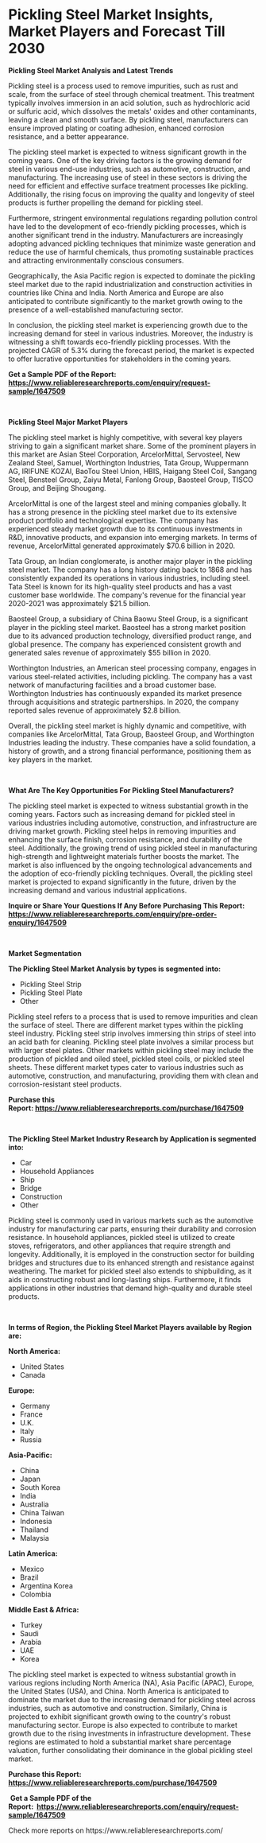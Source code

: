 <p><h1>Pickling Steel Market Insights, Market Players and Forecast Till 2030</h1></p><p><strong>Pickling Steel Market Analysis and Latest Trends</strong></p>
<p><p>Pickling steel is a process used to remove impurities, such as rust and scale, from the surface of steel through chemical treatment. This treatment typically involves immersion in an acid solution, such as hydrochloric acid or sulfuric acid, which dissolves the metals' oxides and other contaminants, leaving a clean and smooth surface. By pickling steel, manufacturers can ensure improved plating or coating adhesion, enhanced corrosion resistance, and a better appearance.</p><p>The pickling steel market is expected to witness significant growth in the coming years. One of the key driving factors is the growing demand for steel in various end-use industries, such as automotive, construction, and manufacturing. The increasing use of steel in these sectors is driving the need for efficient and effective surface treatment processes like pickling. Additionally, the rising focus on improving the quality and longevity of steel products is further propelling the demand for pickling steel.</p><p>Furthermore, stringent environmental regulations regarding pollution control have led to the development of eco-friendly pickling processes, which is another significant trend in the industry. Manufacturers are increasingly adopting advanced pickling techniques that minimize waste generation and reduce the use of harmful chemicals, thus promoting sustainable practices and attracting environmentally conscious consumers.</p><p>Geographically, the Asia Pacific region is expected to dominate the pickling steel market due to the rapid industrialization and construction activities in countries like China and India. North America and Europe are also anticipated to contribute significantly to the market growth owing to the presence of a well-established manufacturing sector.</p><p>In conclusion, the pickling steel market is experiencing growth due to the increasing demand for steel in various industries. Moreover, the industry is witnessing a shift towards eco-friendly pickling processes. With the projected CAGR of 5.3% during the forecast period, the market is expected to offer lucrative opportunities for stakeholders in the coming years.</p></p>
<p><strong>Get a Sample PDF of the Report:&nbsp; <a href="https://www.reliableresearchreports.com/enquiry/request-sample/1647509">https://www.reliableresearchreports.com/enquiry/request-sample/1647509</a></strong></p>
<p>&nbsp;</p>
<p><strong>Pickling Steel Major Market Players</strong></p>
<p><p>The pickling steel market is highly competitive, with several key players striving to gain a significant market share. Some of the prominent players in this market are Asian Steel Corporation, ArcelorMittal, Servosteel, New Zealand Steel, Samuel, Worthington Industries, Tata Group, Wuppermann AG, IRIFUNE KOZAI, BaoTou Steel Union, HBIS, Haigang Steel Coil, Sangang Steel, Bensteel Group, Zaiyu Metal, Fanlong Group, Baosteel Group, TISCO Group, and Beijing Shougang.</p><p>ArcelorMittal is one of the largest steel and mining companies globally. It has a strong presence in the pickling steel market due to its extensive product portfolio and technological expertise. The company has experienced steady market growth due to its continuous investments in R&D, innovative products, and expansion into emerging markets. In terms of revenue, ArcelorMittal generated approximately $70.6 billion in 2020.</p><p>Tata Group, an Indian conglomerate, is another major player in the pickling steel market. The company has a long history dating back to 1868 and has consistently expanded its operations in various industries, including steel. Tata Steel is known for its high-quality steel products and has a vast customer base worldwide. The company's revenue for the financial year 2020-2021 was approximately $21.5 billion.</p><p>Baosteel Group, a subsidiary of China Baowu Steel Group, is a significant player in the pickling steel market. Baosteel has a strong market position due to its advanced production technology, diversified product range, and global presence. The company has experienced consistent growth and generated sales revenue of approximately $55 billion in 2020.</p><p>Worthington Industries, an American steel processing company, engages in various steel-related activities, including pickling. The company has a vast network of manufacturing facilities and a broad customer base. Worthington Industries has continuously expanded its market presence through acquisitions and strategic partnerships. In 2020, the company reported sales revenue of approximately $2.8 billion.</p><p>Overall, the pickling steel market is highly dynamic and competitive, with companies like ArcelorMittal, Tata Group, Baosteel Group, and Worthington Industries leading the industry. These companies have a solid foundation, a history of growth, and a strong financial performance, positioning them as key players in the market.</p></p>
<p>&nbsp;</p>
<p><strong>What Are The Key Opportunities For Pickling Steel Manufacturers?</strong></p>
<p><p>The pickling steel market is expected to witness substantial growth in the coming years. Factors such as increasing demand for pickled steel in various industries including automotive, construction, and infrastructure are driving market growth. Pickling steel helps in removing impurities and enhancing the surface finish, corrosion resistance, and durability of the steel. Additionally, the growing trend of using pickled steel in manufacturing high-strength and lightweight materials further boosts the market. The market is also influenced by the ongoing technological advancements and the adoption of eco-friendly pickling techniques. Overall, the pickling steel market is projected to expand significantly in the future, driven by the increasing demand and various industrial applications.</p></p>
<p><strong>Inquire or Share Your Questions If Any Before Purchasing This Report: <a href="https://www.reliableresearchreports.com/enquiry/pre-order-enquiry/1647509">https://www.reliableresearchreports.com/enquiry/pre-order-enquiry/1647509</a></strong></p>
<p>&nbsp;</p>
<p><strong>Market Segmentation</strong></p>
<p><strong>The Pickling Steel Market Analysis by types is segmented into:</strong></p>
<p><ul><li>Pickling Steel Strip</li><li>Pickling Steel Plate</li><li>Other</li></ul></p>
<p><p>Pickling steel refers to a process that is used to remove impurities and clean the surface of steel. There are different market types within the pickling steel industry. Pickling steel strip involves immersing thin strips of steel into an acid bath for cleaning. Pickling steel plate involves a similar process but with larger steel plates. Other markets within pickling steel may include the production of pickled and oiled steel, pickled steel coils, or pickled steel sheets. These different market types cater to various industries such as automotive, construction, and manufacturing, providing them with clean and corrosion-resistant steel products.</p></p>
<p><strong>Purchase this Report:&nbsp;<a href="https://www.reliableresearchreports.com/purchase/1647509">https://www.reliableresearchreports.com/purchase/1647509</a></strong></p>
<p>&nbsp;</p>
<p><strong>The Pickling Steel Market Industry Research by Application is segmented into:</strong></p>
<p><ul><li>Car</li><li>Household Appliances</li><li>Ship</li><li>Bridge</li><li>Construction</li><li>Other</li></ul></p>
<p><p>Pickling steel is commonly used in various markets such as the automotive industry for manufacturing car parts, ensuring their durability and corrosion resistance. In household appliances, pickled steel is utilized to create stoves, refrigerators, and other appliances that require strength and longevity. Additionally, it is employed in the construction sector for building bridges and structures due to its enhanced strength and resistance against weathering. The market for pickled steel also extends to shipbuilding, as it aids in constructing robust and long-lasting ships. Furthermore, it finds applications in other industries that demand high-quality and durable steel products.</p></p>
<p>&nbsp;</p>
<p><strong>In terms of Region, the Pickling Steel Market Players available by Region are:</strong></p>
<p>
    <p> <strong> North America: </strong>
        <ul>
            <li>United States</li>
            <li>Canada</li>
        </ul>
        </p> 
    <p> <strong> Europe: </strong>
        <ul>
            <li>Germany</li>
            <li>France</li>
            <li>U.K.</li>
            <li>Italy</li>
            <li>Russia</li>
        </ul>
        </p> 
    <p> <strong> Asia-Pacific: </strong>
        <ul>
            <li>China</li>
            <li>Japan</li>
            <li>South Korea</li>
            <li>India</li>
            <li>Australia</li>
            <li>China Taiwan</li>
            <li>Indonesia</li>
            <li>Thailand</li>
            <li>Malaysia</li>
        </ul>
        </p> 
    <p> <strong> Latin America: </strong>
        <ul>
            <li>Mexico</li>
            <li>Brazil</li>
            <li>Argentina Korea</li>
            <li>Colombia</li>
        </ul>
        </p> 
    <p> <strong> Middle East & Africa: </strong>
        <ul>
            <li>Turkey</li>
            <li>Saudi</li>
            <li>Arabia</li>
            <li>UAE</li>
            <li>Korea</li>
        </ul>
    </p>
    </p>
<p><p>The pickling steel market is expected to witness substantial growth in various regions including North America (NA), Asia Pacific (APAC), Europe, the United States (USA), and China. North America is anticipated to dominate the market due to the increasing demand for pickling steel across industries, such as automotive and construction. Similarly, China is projected to exhibit significant growth owing to the country's robust manufacturing sector. Europe is also expected to contribute to market growth due to the rising investments in infrastructure development. These regions are estimated to hold a substantial market share percentage valuation, further consolidating their dominance in the global pickling steel market.</p></p>
<p><strong>Purchase this Report: <a href="https://www.reliableresearchreports.com/purchase/1647509">https://www.reliableresearchreports.com/purchase/1647509</a></strong></p>
<p>&nbsp;<strong>Get a Sample PDF of the Report:&nbsp;&nbsp;<a href="https://www.reliableresearchreports.com/enquiry/request-sample/1647509">https://www.reliableresearchreports.com/enquiry/request-sample/1647509</a></strong></p>
<p><strong></strong></p>
<p>Check more reports on https://www.reliableresearchreports.com/</p>